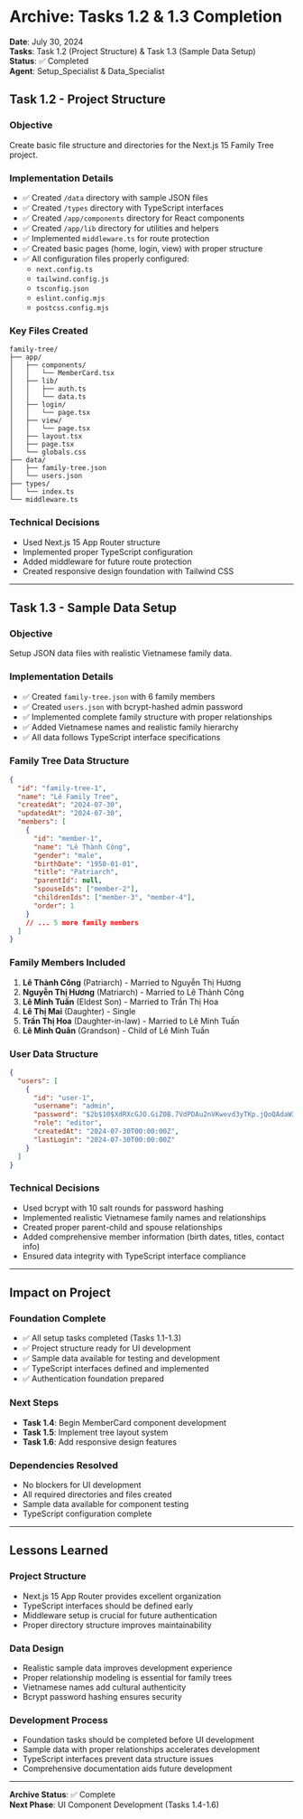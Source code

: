 # Archive: Tasks 1.2 & 1.3 Completion

**Date**: July 30, 2024  
**Tasks**: Task 1.2 (Project Structure) & Task 1.3 (Sample Data Setup)  
**Status**: ✅ Completed  
**Agent**: Setup_Specialist & Data_Specialist  

## Task 1.2 - Project Structure

### **Objective**
Create basic file structure and directories for the Next.js 15 Family Tree project.

### **Implementation Details**
- ✅ Created `/data` directory with sample JSON files
- ✅ Created `/types` directory with TypeScript interfaces
- ✅ Created `/app/components` directory for React components
- ✅ Created `/app/lib` directory for utilities and helpers
- ✅ Implemented `middleware.ts` for route protection
- ✅ Created basic pages (home, login, view) with proper structure
- ✅ All configuration files properly configured:
  - `next.config.ts`
  - `tailwind.config.js`
  - `tsconfig.json`
  - `eslint.config.mjs`
  - `postcss.config.mjs`

### **Key Files Created**
```
family-tree/
├── app/
│   ├── components/
│   │   └── MemberCard.tsx
│   ├── lib/
│   │   ├── auth.ts
│   │   └── data.ts
│   ├── login/
│   │   └── page.tsx
│   ├── view/
│   │   └── page.tsx
│   ├── layout.tsx
│   ├── page.tsx
│   └── globals.css
├── data/
│   ├── family-tree.json
│   └── users.json
├── types/
│   └── index.ts
└── middleware.ts
```

### **Technical Decisions**
- Used Next.js 15 App Router structure
- Implemented proper TypeScript configuration
- Added middleware for future route protection
- Created responsive design foundation with Tailwind CSS

---

## Task 1.3 - Sample Data Setup

### **Objective**
Setup JSON data files with realistic Vietnamese family data.

### **Implementation Details**
- ✅ Created `family-tree.json` with 6 family members
- ✅ Created `users.json` with bcrypt-hashed admin password
- ✅ Implemented complete family structure with proper relationships
- ✅ Added Vietnamese names and realistic family hierarchy
- ✅ All data follows TypeScript interface specifications

### **Family Tree Data Structure**
```json
{
  "id": "family-tree-1",
  "name": "Lê Family Tree",
  "createdAt": "2024-07-30",
  "updatedAt": "2024-07-30",
  "members": [
    {
      "id": "member-1",
      "name": "Lê Thành Công",
      "gender": "male",
      "birthDate": "1950-01-01",
      "title": "Patriarch",
      "parentId": null,
      "spouseIds": ["member-2"],
      "childrenIds": ["member-3", "member-4"],
      "order": 1
    }
    // ... 5 more family members
  ]
}
```

### **Family Members Included**
1. **Lê Thành Công** (Patriarch) - Married to Nguyễn Thị Hương
2. **Nguyễn Thị Hương** (Matriarch) - Married to Lê Thành Công
3. **Lê Minh Tuấn** (Eldest Son) - Married to Trần Thị Hoa
4. **Lê Thị Mai** (Daughter) - Single
5. **Trần Thị Hoa** (Daughter-in-law) - Married to Lê Minh Tuấn
6. **Lê Minh Quân** (Grandson) - Child of Lê Minh Tuấn

### **User Data Structure**
```json
{
  "users": [
    {
      "id": "user-1",
      "username": "admin",
      "password": "$2b$10$XdRXcGJO.GiZ0B.7VdPDAu2nVKwevd3yTKp.jQoQAdaW3d4a/Lhja",
      "role": "editor",
      "createdAt": "2024-07-30T00:00:00Z",
      "lastLogin": "2024-07-30T00:00:00Z"
    }
  ]
}
```

### **Technical Decisions**
- Used bcrypt with 10 salt rounds for password hashing
- Implemented realistic Vietnamese family names and relationships
- Created proper parent-child and spouse relationships
- Added comprehensive member information (birth dates, titles, contact info)
- Ensured data integrity with TypeScript interface compliance

---

## Impact on Project

### **Foundation Complete**
- ✅ All setup tasks completed (Tasks 1.1-1.3)
- ✅ Project structure ready for UI development
- ✅ Sample data available for testing and development
- ✅ TypeScript interfaces defined and implemented
- ✅ Authentication foundation prepared

### **Next Steps**
- **Task 1.4**: Begin MemberCard component development
- **Task 1.5**: Implement tree layout system
- **Task 1.6**: Add responsive design features

### **Dependencies Resolved**
- No blockers for UI development
- All required directories and files created
- Sample data available for component testing
- TypeScript configuration complete

---

## Lessons Learned

### **Project Structure**
- Next.js 15 App Router provides excellent organization
- TypeScript interfaces should be defined early
- Middleware setup is crucial for future authentication
- Proper directory structure improves maintainability

### **Data Design**
- Realistic sample data improves development experience
- Proper relationship modeling is essential for family trees
- Vietnamese names add cultural authenticity
- Bcrypt password hashing ensures security

### **Development Process**
- Foundation tasks should be completed before UI development
- Sample data with proper relationships accelerates development
- TypeScript interfaces prevent data structure issues
- Comprehensive documentation aids future development

---

**Archive Status**: ✅ Complete  
**Next Phase**: UI Component Development (Tasks 1.4-1.6) 